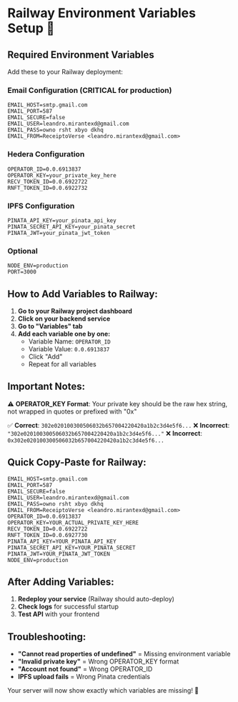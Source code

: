 # Railway Environment Variables Setup 🚂

## Required Environment Variables

Add these to your Railway deployment:

### Email Configuration (CRITICAL for production)

```
EMAIL_HOST=smtp.gmail.com
EMAIL_PORT=587
EMAIL_SECURE=false
EMAIL_USER=leandro.mirantexd@gmail.com
EMAIL_PASS=owno rsht xbyo dkhq
EMAIL_FROM=ReceiptoVerse <leandro.mirantexd@gmail.com>
```

### Hedera Configuration

```
OPERATOR_ID=0.0.6913837
OPERATOR_KEY=your_private_key_here
RECV_TOKEN_ID=0.0.6922722
RNFT_TOKEN_ID=0.0.6922732
```

### IPFS Configuration

```
PINATA_API_KEY=your_pinata_api_key
PINATA_SECRET_API_KEY=your_pinata_secret
PINATA_JWT=your_pinata_jwt_token
```

### Optional

```
NODE_ENV=production
PORT=3000
```

## How to Add Variables to Railway:

1. **Go to your Railway project dashboard**
2. **Click on your backend service**
3. **Go to "Variables" tab**
4. **Add each variable one by one:**
   - Variable Name: `OPERATOR_ID`
   - Variable Value: `0.0.6913837`
   - Click "Add"
   - Repeat for all variables

## Important Notes:

⚠️ **OPERATOR_KEY Format**: Your private key should be the raw hex string, not wrapped in quotes or prefixed with "0x"

✅ **Correct**: `302e020100300506032b657004220420a1b2c3d4e5f6...`
❌ **Incorrect**: `"302e020100300506032b657004220420a1b2c3d4e5f6..."`
❌ **Incorrect**: `0x302e020100300506032b657004220420a1b2c3d4e5f6...`

## Quick Copy-Paste for Railway:

```
EMAIL_HOST=smtp.gmail.com
EMAIL_PORT=587
EMAIL_SECURE=false
EMAIL_USER=leandro.mirantexd@gmail.com
EMAIL_PASS=owno rsht xbyo dkhq
EMAIL_FROM=ReceiptoVerse <leandro.mirantexd@gmail.com>
OPERATOR_ID=0.0.6913837
OPERATOR_KEY=YOUR_ACTUAL_PRIVATE_KEY_HERE
RECV_TOKEN_ID=0.0.6922722
RNFT_TOKEN_ID=0.0.6927730
PINATA_API_KEY=YOUR_PINATA_API_KEY
PINATA_SECRET_API_KEY=YOUR_PINATA_SECRET
PINATA_JWT=YOUR_PINATA_JWT_TOKEN
NODE_ENV=production
```

## After Adding Variables:

1. **Redeploy your service** (Railway should auto-deploy)
2. **Check logs** for successful startup
3. **Test API** with your frontend

## Troubleshooting:

- **"Cannot read properties of undefined"** = Missing environment variable
- **"Invalid private key"** = Wrong OPERATOR_KEY format
- **"Account not found"** = Wrong OPERATOR_ID
- **IPFS upload fails** = Wrong Pinata credentials

Your server will now show exactly which variables are missing! 🎯
